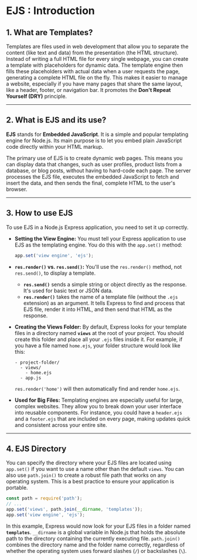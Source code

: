 # EJS : Introduction

## 1\. What are Templates?

Templates are files used in web development that allow you to separate the content (like text and data) from the presentation (the HTML structure). Instead of writing a full HTML file for every single webpage, you can create a template with placeholders for dynamic data. The template engine then fills these placeholders with actual data when a user requests the page, generating a complete HTML file on the fly. This makes it easier to manage a website, especially if you have many pages that share the same layout, like a header, footer, or navigation bar. It promotes the **Don't Repeat Yourself (DRY)** principle.

-----

## 2\. What is EJS and its use?

**EJS** stands for **Embedded JavaScript**. It is a simple and popular templating engine for Node.js. Its main purpose is to let you embed plain JavaScript code directly within your HTML markup.

The primary use of EJS is to create dynamic web pages. This means you can display data that changes, such as user profiles, product lists from a database, or blog posts, without having to hard-code each page. The server processes the EJS file, executes the embedded JavaScript to fetch and insert the data, and then sends the final, complete HTML to the user's browser.

-----

## 3\. How to use EJS

To use EJS in a Node.js Express application, you need to set it up correctly.

  * **Setting the View Engine:**
    You must tell your Express application to use EJS as the templating engine. You do this with the `app.set()` method:

    ```javascript
    app.set('view engine', 'ejs');
    ```

  * **`res.render()` vs. `res.send()`:**
    You'll use the `res.render()` method, not `res.send()`, to display a template.

      * **`res.send()`** sends a simple string or object directly as the response. It's used for basic text or JSON data.
      * **`res.render()`** takes the name of a template file (without the `.ejs` extension) as an argument. It tells Express to find and process that EJS file, render it into HTML, and then send that HTML as the response.

  * **Creating the Views Folder:**
    By default, Express looks for your template files in a directory named **`views`** at the root of your project. You should create this folder and place all your `.ejs` files inside it. For example, if you have a file named `home.ejs`, your folder structure would look like this:

    ```
    - project-folder/
      - views/
        - home.ejs
      - app.js
    ```

    `res.render('home')` will then automatically find and render `home.ejs`.

  * **Used for Big Files:**
    Templating engines are especially useful for large, complex websites. They allow you to break down your user interface into reusable components. For instance, you could have a `header.ejs` and a `footer.ejs` that are included on every page, making updates quick and consistent across your entire site.

-----

## 4\. EJS Directory

You can specify the directory where your EJS files are located using `app.set()` if you want to use a name other than the default `views`. You can also use `path.join()` to create a robust file path that works on any operating system. This is a best practice to ensure your application is portable.

```javascript
const path = require('path');
// ...
app.set('views', path.join(__dirname, 'templates'));
app.set('view engine', 'ejs');
```

In this example, Express would now look for your EJS files in a folder named **`templates`**. `__dirname` is a global variable in Node.js that holds the absolute path to the directory containing the currently executing file. `path.join()` combines the directory name and the folder name correctly, regardless of whether the operating system uses forward slashes (`/`) or backslashes (`\`).